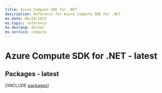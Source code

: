 ```yaml
---
title: Azure Compute SDK for .NET
description: Reference for Azure Compute SDK for .NET
ms.date: 06/24/2025
ms.topic: reference
ms.devlang: dotnet
ms.service: compute
---
```

# Azure Compute SDK for .NET - latest
## Packages - latest
[!INCLUDE [packages](compute-index.md)]